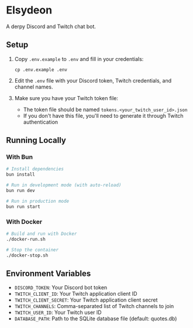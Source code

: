 # Elsydeon

A derpy Discord and Twitch chat bot.

## Setup

1. Copy `.env.example` to `.env` and fill in your credentials:
   ```
   cp .env.example .env
   ```

2. Edit the `.env` file with your Discord token, Twitch credentials, and channel names.

3. Make sure you have your Twitch token file:
   - The token file should be named `tokens.<your_twitch_user_id>.json`
   - If you don't have this file, you'll need to generate it through Twitch authentication

## Running Locally

### With Bun

```bash
# Install dependencies
bun install

# Run in development mode (with auto-reload)
bun run dev

# Run in production mode
bun run start
```

### With Docker

```bash
# Build and run with Docker
./docker-run.sh

# Stop the container
./docker-stop.sh
```

## Environment Variables

- `DISCORD_TOKEN`: Your Discord bot token
- `TWITCH_CLIENT_ID`: Your Twitch application client ID
- `TWITCH_CLIENT_SECRET`: Your Twitch application client secret
- `TWITCH_CHANNELS`: Comma-separated list of Twitch channels to join
- `TWITCH_USER_ID`: Your Twitch user ID
- `DATABASE_PATH`: Path to the SQLite database file (default: quotes.db)
